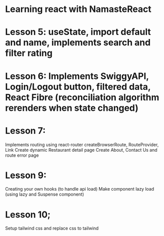 # Learning react with NamasteReact

# Lesson 5: useState, import default and name, implements search and filter rating

# Lesson 6: Implements SwiggyAPI, Login/Logout button, filtered data, React Fibre (reconciliation algorithm rerenders when state changed)

# Lesson 7:
Implements routing using react-router createBrowserRoute, RouteProvider, Link
Create dynamic Restaurant detail page
Create About, Contact Us and route error page

# Lesson 9:
Creating your own hooks (to handle api load)
Make component lazy load (using lazy and Suspense component)

# Lesson 10;
Setup tailwind css and replace css to tailwind